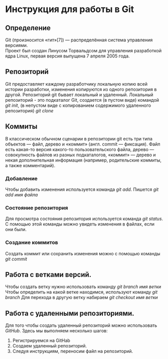 # Инструкция для работы в Git

## Определение
Git (произносится «гит»[7]) — распределённая система управления версиями.  
Проект был создан Линусом Торвальдсом для управления разработкой ядра Linux, первая версия выпущена 7 апреля 2005 года. 
## Репозиторий
Git предоставляет каждому разработчику локальную копию всей истории разработки, изменения копируются из одного репозитория в другой.
Репозиторий git бывает локальный и удаленный. Локальный репозиторий  - это подкаталог Git, создается (в пустом виде) командой *git init*, (в непустом виде с копированием содержимого удаленного репозитория) *git clone*
## Коммиты
В классическом обычном сценарии в репозитории git есть три типа объектов — файл, дерево и «коммит» (англ. commit — фиксация). Файл есть какая-то версия какого-то пользовательского файла, дерево — совокупность файлов из разных подкаталогов, «коммит» — дерево и некая дополнительная информация (например, родительские коммиты, а также комментарий).
### Добавление
Чтобы добавить изменения используется команда *git add*. Пишется *git add имя файла*
### Состояние репозитория
Для просмотра состояния репозитория используется команда *git status*. С помощью этой команды можно увидеть изменения в файлах, если они были.
### Создание коммитов
Создать коммит или сохранить изменения можно с помощью команды *git commit*
## Работа с ветками версий.
Чтобы создать ветку нужно использовать команду *git branch имя ветки*
Чтобы определить на какой ветке находимся, используют команду *git branch*
Для перехода в другую ветку набираем *git checkout имя ветки*
## Работа с удаленными репозиториями.
Для того чтобы создать удаленный репозиторий можно использовать *GitHub*. Здесь мы выполняем несколько шагов:
1. Регистрируемся на GitHab
2. Создаем удаленный репозиторий.
3. Следуя инструкциям, переносим файл на репозиторий.